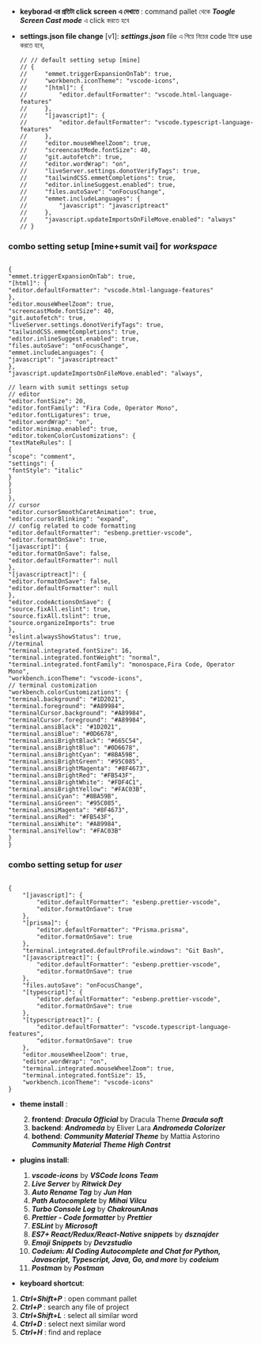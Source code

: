 - **keyborad এর প্রতিটা click screen এ দেখাতে** : command pallet থেকে **_Toogle Screen Cast mode_** এ click করতে হবে

- **settings.json file change** [v1]: **_settings.json_** file এ গিয়ে নিচের code টাকে use করতে হবে,

  ```http
  // // default setting setup [mine]
  // {
  //     "emmet.triggerExpansionOnTab": true,
  //     "workbench.iconTheme": "vscode-icons",
  //     "[html]": {
  //         "editor.defaultFormatter": "vscode.html-language-features"
  //     },
  //     "[javascript]": {
  //         "editor.defaultFormatter": "vscode.typescript-language-features"
  //     },
  //     "editor.mouseWheelZoom": true,
  //     "screencastMode.fontSize": 40,
  //     "git.autofetch": true,
  //     "editor.wordWrap": "on",
  //     "liveServer.settings.donotVerifyTags": true,
  //     "tailwindCSS.emmetCompletions": true,
  //     "editor.inlineSuggest.enabled": true,
  //     "files.autoSave": "onFocusChange",
  //     "emmet.includeLanguages": {
  //         "javascript": "javascriptreact"
  //     },
  //     "javascript.updateImportsOnFileMove.enabled": "always"
  // }
  ```

### combo setting setup [mine+sumit vai] for **_workspace_**
```http

{
"emmet.triggerExpansionOnTab": true,
"[html]": {
"editor.defaultFormatter": "vscode.html-language-features"
},
"editor.mouseWheelZoom": true,
"screencastMode.fontSize": 40,
"git.autofetch": true,
"liveServer.settings.donotVerifyTags": true,
"tailwindCSS.emmetCompletions": true,
"editor.inlineSuggest.enabled": true,
"files.autoSave": "onFocusChange",
"emmet.includeLanguages": {
"javascript": "javascriptreact"
},
"javascript.updateImportsOnFileMove.enabled": "always",

// learn with sumit settings setup
// editor
"editor.fontSize": 20,
"editor.fontFamily": "Fira Code, Operator Mono",
"editor.fontLigatures": true,
"editor.wordWrap": "on",
"editor.minimap.enabled": true,
"editor.tokenColorCustomizations": {
"textMateRules": [
{
"scope": "comment",
"settings": {
"fontStyle": "italic"
}
}
]
},
// cursor
"editor.cursorSmoothCaretAnimation": true,
"editor.cursorBlinking": "expand",
// config related to code formatting
"editor.defaultFormatter": "esbenp.prettier-vscode",
"editor.formatOnSave": true,
"[javascript]": {
"editor.formatOnSave": false,
"editor.defaultFormatter": null
},
"[javascriptreact]": {
"editor.formatOnSave": false,
"editor.defaultFormatter": null
},
"editor.codeActionsOnSave": {
"source.fixAll.eslint": true,
"source.fixAll.tslint": true,
"source.organizeImports": true
},
"eslint.alwaysShowStatus": true,
//terminal
"terminal.integrated.fontSize": 16,
"terminal.integrated.fontWeight": "normal",
"terminal.integrated.fontFamily": "monospace,Fira Code, Operator Mono",
"workbench.iconTheme": "vscode-icons",
// terminal customization
"workbench.colorCustomizations": {
"terminal.background": "#1D2021",
"terminal.foreground": "#A89984",
"terminalCursor.background": "#A89984",
"terminalCursor.foreground": "#A89984",
"terminal.ansiBlack": "#1D2021",
"terminal.ansiBlue": "#0D6678",
"terminal.ansiBrightBlack": "#665C54",
"terminal.ansiBrightBlue": "#0D6678",
"terminal.ansiBrightCyan": "#8BA59B",
"terminal.ansiBrightGreen": "#95C085",
"terminal.ansiBrightMagenta": "#8F4673",
"terminal.ansiBrightRed": "#FB543F",
"terminal.ansiBrightWhite": "#FDF4C1",
"terminal.ansiBrightYellow": "#FAC03B",
"terminal.ansiCyan": "#8BA59B",
"terminal.ansiGreen": "#95C085",
"terminal.ansiMagenta": "#8F4673",
"terminal.ansiRed": "#FB543F",
"terminal.ansiWhite": "#A89984",
"terminal.ansiYellow": "#FAC03B"
}
}
```
### combo setting setup for **_user_**
```http

{
    "[javascript]": {
        "editor.defaultFormatter": "esbenp.prettier-vscode",
        "editor.formatOnSave": true
    }, 
    "[prisma]": {
        "editor.defaultFormatter": "Prisma.prisma",
        "editor.formatOnSave": true
    },
    "terminal.integrated.defaultProfile.windows": "Git Bash",
    "[javascriptreact]": {
        "editor.defaultFormatter": "esbenp.prettier-vscode",
        "editor.formatOnSave": true
    },
    "files.autoSave": "onFocusChange",
    "[typescript]": {
        "editor.defaultFormatter": "esbenp.prettier-vscode",
        "editor.formatOnSave": true
    },
    "[typescriptreact]": {
        "editor.defaultFormatter": "vscode.typescript-language-features",
        "editor.formatOnSave": true
    },
    "editor.mouseWheelZoom": true,
    "editor.wordWrap": "on",
    "terminal.integrated.mouseWheelZoom": true,
    "terminal.integrated.fontSize": 15,
    "workbench.iconTheme": "vscode-icons"
}
```

- **theme install** :

  2. **frontend**: **_Dracula Official_** by Dracula Theme **_Dracula soft_**
  1. **backend**: **_Andromeda_** by Eliver Lara **_Andromeda Colorizer_**
  1. **bothend**: **_Community Material Theme_** by Mattia Astorino **_Community Material Theme High Contrst_**

- **plugins install**:
  1. **_vscode-icons_** by **_VSCode Icons Team_**
  2. **_Live Server_** by **_Ritwick Dey_**
  3. **_Auto Rename Tag_** by **_Jun Han_**
  4. **_Path Autocomplete_** by **_Mihai Vilcu_**
  5. **_Turbo Console Log_** by **_ChakrounAnas_**
  6. **_Prettier - Code formatter_** by **_Prettier_**
  7. **_ESLint_** by **_Microsoft_**
  8. **_ES7+ React/Redux/React-Native snippets_** by **_dsznajder_**
  9. **_Emoji Snippets_** by **_Devzstudio_**
  10. **_Codeium: AI Coding Autocomplete and Chat for Python, Javascript, Typescript, Java, Go, and more_** by **_codeium_**
  11. **_Postman_** by **_Postman_**

* **keyboard shortcut**:

1. **_Ctrl+Shift+P_** : open commant pallet
1. **_Ctrl+P_** : search any file of project
1. **_Ctrl+Shift+L_** : select all similar word
1. **_Ctrl+D_** : select next similar word
1. **_Ctrl+H_** : find and replace

```

```
